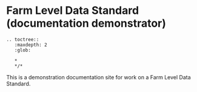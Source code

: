 <style><!--

.wy-table-responsive table td {
  /* !important prevents the common CSS stylesheets from overriding
     this as on RTD they are loaded after this stylesheet */
  white-space: normal !important;
}

.wy-table-responsive {
  overflow: visible !important;
}


--></style>

Farm Level Data Standard (documentation demonstrator)
======================================================

```eval_rst
.. toctree::
   :maxdepth: 2
   :glob:

   *
   */*

```

This is a demonstration documentation site for work on a Farm Level Data Standard.



